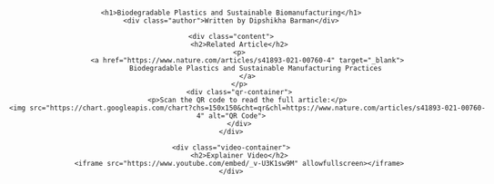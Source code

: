 <!DOCTYPE html>
<html lang="en">
<head>
    <meta charset="UTF-8">
    <meta name="viewport" content="width=device-width, initial-scale=1.0">
    <title>Biodegradable Plastics and Sustainable Biomanufacturing</title>
    <style>
        body {
            font-family: Arial, sans-serif;
            margin: 20px auto;
            padding: 20px;
            max-width: 900px;
            text-align: center;
        }
        h1 { 
            color: #333; 
            font-size: 28px; 
        }
        .author {
            font-size: 18px;
            color: #555;
            font-weight: bold;
            margin-top: 5px;
            padding: 10px;
            background: #f0f0f0;
            display: inline-block;
            border-radius: 5px;
        }
        .content {
            margin-top: 20px;
            text-align: left;
        }
        .video-container {
            margin-top: 30px;
        }
        iframe {
            width: 100%;
            height: 400px;
            border: none;
        }
        .qr-container {
            margin-top: 20px;
            text-align: center;
        }
        .qr-container img {
            width: 150px;
            height: 150px;
        }
    </style>
</head>
<body>

    <h1>Biodegradable Plastics and Sustainable Biomanufacturing</h1>
    <div class="author">Written by Dipshikha Barman</div>

    <div class="content">
        <h2>Related Article</h2>
        <p>
            <a href="https://www.nature.com/articles/s41893-021-00760-4" target="_blank">
                Biodegradable Plastics and Sustainable Manufacturing Practices
            </a>
        </p>
        <div class="qr-container">
            <p>Scan the QR code to read the full article:</p>
            <img src="https://chart.googleapis.com/chart?chs=150x150&cht=qr&chl=https://www.nature.com/articles/s41893-021-00760-4" alt="QR Code">
        </div>
    </div>

    <div class="video-container">
        <h2>Explainer Video</h2>
        <iframe src="https://www.youtube.com/embed/_v-U3K1sw9M" allowfullscreen></iframe>
    </div>

</body>
</html>
      


